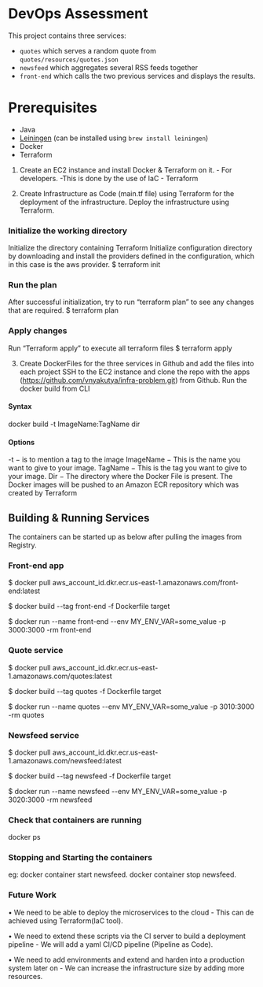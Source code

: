 # DevOps Assessment

This project contains three services:

* `quotes` which serves a random quote from `quotes/resources/quotes.json`
* `newsfeed` which aggregates several RSS feeds together
* `front-end` which calls the two previous services and displays the results.

# Prerequisites

* Java
* [Leiningen](http://leiningen.org/) (can be installed using `brew install leiningen`)
* Docker
* Terraform

1. Create an EC2 instance and install Docker & Terraform on it. - For developers.
-This is done by the use of IaC - Terraform

2. Create Infrastructure as Code (main.tf file) using Terraform for the deployment of the infrastructure. 
Deploy the infrastructure using Terraform. 

### Initialize the working directory
Initialize the directory containing Terraform
Initialize configuration directory by downloading and install the providers defined in the configuration, which in this case is the aws provider.
$ terraform init

### Run the plan
After successful initialization, try to run “terraform plan” to see any changes that are required.
$ terraform plan

### Apply changes
Run “Terraform apply” to execute all terraform files
$ terraform apply


3. Create DockerFiles for the three services in Github and add the files into each project
SSH to the EC2 instance and clone the repo with the apps (https://github.com/vnyakutya/infra-problem.git) from Github. 
Run the docker build from CLI 

#### Syntax
docker build  -t ImageName:TagName dir
#### Options
-t − is to mention a tag to the image
  ImageName − This is the name you want to give to your image.
  TagName − This is the tag you want to give to your image.
  Dir − The directory where the Docker File is present.
The Docker images will be pushed to an Amazon ECR repository which was created by Terraform


## Building & Running Services

The containers can be started up as below after pulling the images from Registry.

### Front-end app
$ docker pull aws_account_id.dkr.ecr.us-east-1.amazonaws.com/front-end:latest

$ docker build --tag front-end -f Dockerfile target

$ docker run --name front-end --env MY_ENV_VAR=some_value -p 3000:3000 -rm front-end

### Quote service
$ docker pull aws_account_id.dkr.ecr.us-east-1.amazonaws.com/quotes:latest

$ docker build --tag quotes -f Dockerfile target

$ docker run --name quotes --env MY_ENV_VAR=some_value -p 3010:3000 -rm quotes

### Newsfeed service
$ docker pull aws_account_id.dkr.ecr.us-east-1.amazonaws.com/newsfeed:latest

$ docker build --tag newsfeed -f Dockerfile target

$ docker run --name newsfeed --env MY_ENV_VAR=some_value -p 3020:3000 -rm newsfeed

### Check that containers are running

docker ps

### Stopping and Starting the containers
eg: 
docker container start newsfeed. 
docker container stop newsfeed.

### Future Work
• We need to be able to deploy the microservices to the cloud -  This can de achieved using Terraform(IaC tool). 

• We need to extend these scripts via the CI server to build a deployment pipeline - We will add a yaml CI/CD pipeline (Pipeline as Code). 

• We need to add environments and extend and harden into a production system later on - We can increase the infrastructure size by adding more resources.
